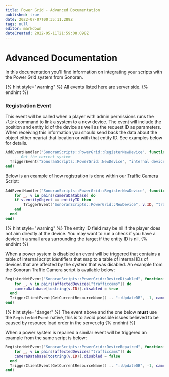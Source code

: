 ```yaml
---
title: Power Grid - Advanced Documentation
published: true
date: 2022-07-07T00:35:11.289Z
tags: null
editor: markdown
dateCreated: 2022-05-11T21:59:08.098Z
---
```


# Advanced Documentation

In this documentation you'll find information on integrating your scripts with the Power Grid system from Sonoran.

{% hint style="warning" %}
All events listed here are server side.
{% endhint %}

### Registration Event

This event will be called when a player with admin permissions runs the `/link` command to link a system to a new device. The event will include the position and entity id of the device as well as the request ID as parameters. When receiving this information you should send back the data about the object either near/at that location or with that entity ID. See examples below for details.

```lua
AddEventHandler("SonoranScripts::PowerGrid::RegisterNewDevice", function(coords, entityID, requestID)
	-- Get the correct system
  TriggerEvent("SonoranScripts::PowerGrid::NewDevice", "internal device identifier", "internal script identifier", requestID)
end)
```

Below is an example of how registration is done within our [Traffic Camera](../speed-camera/) Script:

```lua
AddEventHandler("SonoranScripts::PowerGrid::RegisterNewDevice", function(coords, entityID, requestID)
	for _, v in pairs(cameraDatabase) do
  	if v.entityObject == entityID then
    	TriggerEvent("SonoranScripts::PowerGrid::NewDevice", v.ID, "trafficcams", requestID)
    end
  end
end)
```

{% hint style="warning" %}
The entity ID field may be nil if the player does not aim directly at the device. You may want to run a check if you have a device in a small area surrounding the target if the entity ID is nil.
{% endhint %}

When a power system is disabled an event will be triggered that contains a table of internal script identifiers that map to a table of internal IDs of devices that are affected by the system that was disabled. An example from the Sonoran Traffic Camera script is available below:

```lua
RegisterNetEvent("SonoranScripts::PowerGrid::DeviceDisabled", function(affectedDevices)
	for _, v in pairs(affectedDevices["trafficcams"]) do
  	cameraDatabase[tostring(v.ID)].disabled = true
  end
  TriggerClientEvent(GetCurrentResourceName() .. "::UpdateDB", -1, cameraDatabase)
end)
```

{% hint style="danger" %}
The event above and the one below **must** use the `RegisterNetEvent` native, this is to avoid possible issues believed to be caused by resource load order in the server.cfg
{% endhint %}

When a power system is repaired a similar event will be triggered an example from the same script is below:

```lua
RegisterNetEvent("SonoranScripts::PowerGrid::DeviceRepaired", function(affectedDevices)
	for _, v in pairs(affectedDevices["trafficcams"]) do
  	cameraDatabase[tostring(v.ID)].disabled = false
  end
  TriggerClientEvent(GetCurrentResourceName() .. "::UpdateDB", -1, cameraDatabase)
end)
```

